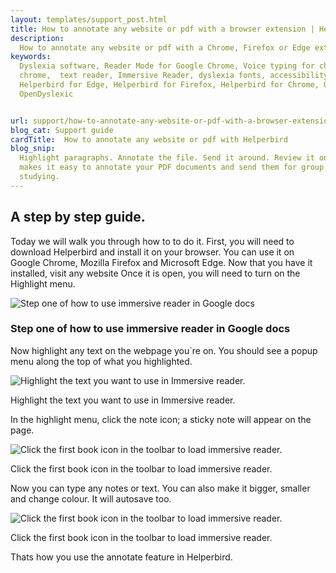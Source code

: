 ```yaml
---
layout: templates/support_post.html
title: How to annotate any website or pdf with a browser extension | Helperbird
description:
  How to annotate any website or pdf with a Chrome, Firefox or Edge extension. By Helperbird.
keywords:
  Dyslexia software, Reader Mode for Google Chrome, Voice typing for chrome, Text to speech for
  chrome,  text reader, Immersive Reader, dyslexia fonts, accessibility software, dyslexia software,
  Helperbird for Edge, Helperbird for Firefox, Helperbird for Chrome, Opendyslexic for Chrome,
  OpenDyslexic


url: support/how-to-annotate-any-website-or-pdf-with-a-browser-extension/
blog_cat: Support guide
cardTitle:  How to annotate any website or pdf with Helperbird
blog_snip:
  Highlight paragraphs. Annotate the file. Send it around. Review it online. Learn how Helperbird
  makes it easy to annotate your PDF documents and send them for group review online and for
  studying.
---
```


## A step by step guide.

Today we will walk you through how to to do it. First, you will need to download Helperbird and
install it on your browser. You can use it on Google Chrome, Mozilla Firefox and Microsoft Edge. Now
that you have it installed, visit any website Once it is open, you will need to turn on the
Highlight menu.

![Step one of how to use immersive reader in Google docs](/assets/images/guide/annonations/make-sure-highlight-menu-is-on.png)

### Step one of how to use immersive reader in Google docs

Now highlight any text on the webpage you\`re on. You should see a popup menu along the top of what
you highlighted.

![Highlight the text you want to use in Immersive reader.](/assets/images/guide/annonations/highlight-the-text-you-want-use.png)

Highlight the text you want to use in Immersive reader.

In the highlight menu, click the note icon; a sticky note will appear on the page.

![Click the first book icon in the toolbar to load immersive reader.](/assets/images/guide/annonations/a-sticky-note-will-appear.png)

Click the first book icon in the toolbar to load immersive reader.

Now you can type any notes or text. You can also make it bigger, smaller and change colour. It will
autosave too.

![Click the first book icon in the toolbar to load immersive reader.](/assets/images/guide/annonations/you-can-change-the-color.png)

Click the first book icon in the toolbar to load immersive reader.

Thats how you use the annotate feature in Helperbird.
